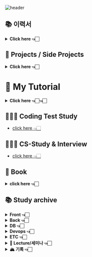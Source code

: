 ![header](https://capsule-render.vercel.app/api?type=wave&color=auto&height=200&section=header&text=Soobin%20Jung&fontSize=40)

<!--
**SoobinJung1013/SoobinJung1013** is a ✨ _special_ ✨ repository because its `README.md` (this file) appears on your GitHub profile.

Here are some ideas to get you started:

- 🔭 I’m currently working on ...
- 🌱 I’m currently learning ...
- 👯 I’m looking to collaborate on ...
- 🤔 I’m looking for help with ...
- 💬 Ask me about ...
- 📫 How to reach me: ...
- 😄 Pronouns: ...
- ⚡ Fun fact: ...
-->

<!--

![C](https://img.shields.io/badge/c-%2300599C.svg?style=for-the-badge&logo=c&logoColor=white)
![Java](https://img.shields.io/badge/java-%23ED8B00.svg?style=for-the-badge&logo=java&logoColor=white)
![JavaScript](https://img.shields.io/badge/javascript-%23323330.svg?style=for-the-badge&logo=javascript&logoColor=%23F7DF1E)
![HTML5](https://img.shields.io/badge/html5-%23E34F26.svg?style=for-the-badge&logo=html5&logoColor=white)
![Kotlin](https://img.shields.io/badge/kotlin-%230095D5.svg?style=for-the-badge&logo=kotlin&logoColor=white)
![Markdown](https://img.shields.io/badge/markdown-%23000000.svg?style=for-the-badge&logo=markdown&logoColor=white)
![Python](https://img.shields.io/badge/python-3670A0?style=for-the-badge&logo=python&logoColor=ffdd54)
![R](https://img.shields.io/badge/r-%23276DC3.svg?style=for-the-badge&logo=r&logoColor=white)

<br/><br/>

![Bootstrap](https://img.shields.io/badge/bootstrap-%23563D7C.svg?style=for-the-badge&logo=bootstrap&logoColor=white)
![Express.js](https://img.shields.io/badge/express.js-%23404d59.svg?style=for-the-badge&logo=express&logoColor=%2361DAFB)
![Insomnia](https://img.shields.io/badge/Insomnia-black?style=for-the-badge&logo=insomnia&logoColor=5849BE)
![JWT](https://img.shields.io/badge/JWT-black?style=for-the-badge&logo=JSON%20web%20tokens)
![Material UI](https://img.shields.io/badge/materialui-%230081CB.svg?style=for-the-badge&logo=material-ui&logoColor=white)
![NPM](https://img.shields.io/badge/NPM-%23000000.svg?style=for-the-badge&logo=npm&logoColor=white)
![NodeJS](https://img.shields.io/badge/node.js-6DA55F?style=for-the-badge&logo=node.js&logoColor=white)
![React](https://img.shields.io/badge/react-%2320232a.svg?style=for-the-badge&logo=react&logoColor=%2361DAFB)
![SASS](https://img.shields.io/badge/SASS-hotpink.svg?style=for-the-badge&logo=SASS&logoColor=white)
![Spring](https://img.shields.io/badge/spring-%236DB33F.svg?style=for-the-badge&logo=spring&logoColor=white)
![Thymeleaf](https://img.shields.io/badge/Thymeleaf-%23005C0F.svg?style=for-the-badge&logo=Thymeleaf&logoColor=white)
![Yarn](https://img.shields.io/badge/yarn-%232C8EBB.svg?style=for-the-badge&logo=yarn&logoColor=white)

<br/><br/>

![Eclipse](https://img.shields.io/badge/Eclipse-FE7A16.svg?style=for-the-badge&logo=Eclipse&logoColor=white)
![IntelliJ IDEA](https://img.shields.io/badge/IntelliJIDEA-000000.svg?style=for-the-badge&logo=intellij-idea&logoColor=white)
![Jupyter Notebook](https://img.shields.io/badge/jupyter-%23FA0F00.svg?style=for-the-badge&logo=jupyter&logoColor=white)
![Vim](https://img.shields.io/badge/VIM-%2311AB00.svg?style=for-the-badge&logo=vim&logoColor=white)
![Sublime Text](https://img.shields.io/badge/sublime_text-%23575757.svg?style=for-the-badge&logo=sublime-text&logoColor=important)
![Visual Studio](https://img.shields.io/badge/Visual%20Studio-5C2D91.svg?style=for-the-badge&logo=visual-studio&logoColor=white)

<br/><br/>

![Git](https://img.shields.io/badge/git-%23F05033.svg?style=for-the-badge&logo=git&logoColor=white)
![GitLab](https://img.shields.io/badge/gitlab-%23181717.svg?style=for-the-badge&logo=gitlab&logoColor=white)
![GitHub](https://img.shields.io/badge/github-%23121011.svg?style=for-the-badge&logo=github&logoColor=white)

<br/><br/>

![Gmail](https://img.shields.io/badge/Gmail-D14836?style=for-the-badge&logo=gmail&logoColor=white)
![Instagram](https://img.shields.io/badge/<handle>-%23E4405F.svg?style=for-the-badge&logo=Instagram&logoColor=white)
![LinkedIn](https://img.shields.io/badge/linkedin-%230077B5.svg?style=for-the-badge&logo=linkedin&logoColor=white)
![Medium](https://img.shields.io/badge/Medium-%23000000.svg?style=for-the-badge&logo=Medium&logoColor=white)
![Slack](https://img.shields.io/badge/Slack-4A154B?style=for-the-badge&logo=slack&logoColor=white)

-->

## 📚 이력서

  <details markdown="1">
  <summary><strong> Click here 👈🏻  </strong></summary>

| num |    주제    | 링크 |
| :-: | :--------: | :--: |
|  1  |   이력서   |  go  |
|  2  | 포트폴리오 |  go  |

  </details>

## 🌟 Projects / Side Projects

  <details markdown="1">
  <summary><strong> Click here 👈🏻 </strong></summary>

| num |      주제       |                               링크                               |
| :-: | :-------------: | :--------------------------------------------------------------: |
|  1  |    Blooming     | [go](https://github.com/SiliconValleyInternship-Lambda/Blooming) |
|  2  | BigDataPipeline |                                go                                |
|  3  |       MES       |                                go                                |

  </details>
  
# 🌟 My Tutorial

  <details markdown="1">
  <summary><strong> Click here 👈🏻👈🏻 </strong></summary>

| num |        주제        |                              요약/설명                              |                                Link                                 |
| :-: | :----------------: | :-----------------------------------------------------------------: | :-----------------------------------------------------------------: |
|  1  |     Java Basic     |                     Java를 사용한 Baseball Game                     |        [go](https://github.com/SoobinJung1013/BaseballGame)         |
|  2  | Spring web project |       스프링 부트를 활용한 RESTful API Server 만들기 Tutorial       | [go](https://github.com/SoobinJung1013/spring_web_project_tutorial) |
|  3  |  Node.js Express   |              Node.js와 Express를 활용한 기본 Tutorial               |   [go](https://github.com/SoobinJung1013/nodejs_express_tutorial)   |
|  4  | Kubernetes & Istio |    쿠버네티스 book info tutorial (with Istio & Terraform & Helm)    |        [go](https://github.com/SoobinJung1013/k8s_tutorial)         |
|  5  |       Docker       |             컨테이너 사용을 위한 Docker basic tutorial              |       [go](https://github.com/SoobinJung1013/docker_tutorial)       |
|  6  |     Circle CI      |                        ci/cd baisc tutorial                         |                                 go                                  |
|  7  |        GCP         | GCP 주요 기능들 사용 Tutorial (간단한 실시간 데이터 처리 프로젝트 ) |                                 go                                  |
|  8  |     Big Query      |                      Big Query Basic Tutorial                       |                                 go                                  |
|  9  |     Refactoring    |               Blooming Project 복기                |                                 go                                  |
| 10  |       React        |                           React Tutorial                            |       [go](https://github.com/SoobinJung1013/react_tutorial)        |

  </details>

## 👩🏻‍💻 Coding Test Study

- [click here 👈🏻](https://github.com/SoobinJung1013/coding_test_study)

## 👩🏻‍💻 CS-Study & Interview

- [click here 👈🏻](https://github.com/SoobinJung1013/cs-study)

## 📖 Book
  <details markdown="1">
  <summary><strong> click here 👈🏻  </strong></summary>

| num |                      주제                      |              설명 및 요약               | 링크 |
| :-: | :--------------------------------------------: | :-------------------------------------: | :--: |
|  1  |     코드로 배우는 스프링 부트 웹 프로젝트      | Spring boot를 사용한 웹 프로젝트를 만듬 |  go  |
|  2  |      스프링으로 하는 마이크로 서비스 구축      |                   ...                   |  go  |
|  3  | 쿠버네티스를 활용한 클라우드 네이티브 데브옵스 |                   ..                    |  go  |

  </details>
  
## 📚 Study archive

  <details markdown="1">
  <summary><strong> Front 👈🏻 </strong></summary>

| num |      주제       | 링크 |
| :-: | :-------------: | :--: |
|  1  |      React      |  go  |
|  2  |    HTML, CSS    |  go  |
|  3  |    Prototype    |  go  |
|  4  | bootstap, axios |  go  |

  </details>

  <details markdown="1">
  <summary><strong> Back 👈🏻 </strong></summary>

| num |      주제       | 링크 |
| :-: | :-------------: | :--: |
|  1  |     Spring      |  go  |
|  2  | Node.js/Express |  go  |
|  2  |      Flask      |  go  |
|  2  |     Django      |  go  |

  </details>

  <details markdown="1">
  <summary><strong> DB 👈🏻 </strong></summary>

| num |      주제      | 링크 |
| :-: | :------------: | :--: |
|  1  | Mysql, mariaDB |  go  |
|  2  |    MongoDB     |  go  |
|  2  |    Bigquery    |  go  |

  </details>

  <details markdown="1">
  <summary><strong> Devops 👈🏻 </strong></summary>

| num |     주제      | 링크 |
| :-: | :-----------: | :--: |
|  1  |     CI/CD     |  go  |
|  2  |      GCP      |  go  |
|  3  |      AWS      |  go  |
|  4  |      k8s      |  go  |
|  5  |     보안      |  go  |
|  5  | a/b benchmark |  go  |

  </details>

  <details markdown="1">
  <summary><strong> ETC 👈🏻 </strong></summary>

| num |       주제        | 링크 |
| :-: | :---------------: | :--: |
|  1  |      docker       |  go  |
|  2  |    RESTful API    |  go  |
|  3  |      swagger      |  go  |
|  4  | postman, Insomnia |  go  |
|  5  |       보안        |  go  |

  </details>

  <details markdown="1">
  <summary><strong> 🍄 Lecture/세미나 👈🏻 </strong></summary>

| num |      주제       |                         설명/요약                         | Link |
| :-: | :-------------: | :-------------------------------------------------------: | :--: |
|  1  | Inflearn_Spring |                김영한 멘토님의 스프링 기본                |  go  |
|  2  |      얄코       |                   개발 중요 개념들 개념                   |  go  |
|  3  |  우아한 테크톧  |                   개발 중요 개념들 개념                   |  go  |
|  4  |      festa      | 현업에 계시는 엔지니어 분들 세미나와 이력서 자소서 세미나 |  go  |
|  5  |      캐치       | 현업에 계시는 엔지니어 분들 세미나와 이력서 자소서 세미나 |  go  |

  </details>

  <details markdown="1">
  <summary><strong>  🏔 기록 👈🏻 </strong></summary>

| num |     주제      |                설명                | Link |
| :-: | :-----------: | :--------------------------------: | :--: |
|  1  |   발표자료    | 개인 공부 및 발표를 위한 정리 자료 |  go  |
|  2  |     회고      | 개발하며 느낀점 안잊어버리게 기록  |  go  |
|  1  |  트러블 슈팅  |    문제를 마주치고 해결한 과정     |  go  |
|  2  | 질문 / 피드백 |           질문과 피드백            |  go  |
|  2  |      TIL      |      매일 뭐 했는지 핵심 기록      |  go  |

  </details>



